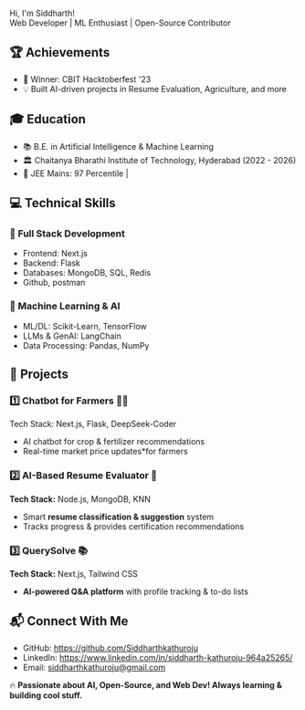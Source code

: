  Hi, I'm Siddharth!  
Web Developer | ML Enthusiast | Open-Source Contributor  

## 🏆 Achievements  
- 🏅 Winner: CBIT Hacktoberfest '23  
- 💡 Built AI-driven projects in Resume Evaluation, Agriculture, and more  

## 🎓 Education  
- 📚 B.E. in Artificial Intelligence & Machine Learning  
- 🏛️ Chaitanya Bharathi Institute of Technology, Hyderabad (2022 - 2026)  
- 📌 JEE Mains: 97 Percentile | 

## 💻 Technical Skills  
### 🚀 Full Stack Development
- Frontend: Next.js
- Backend: Flask  
- Databases: MongoDB, SQL, Redis
- Github, postman

### 🤖 Machine Learning & AI  
- ML/DL: Scikit-Learn, TensorFlow  
- LLMs & GenAI: LangChain  
- Data Processing: Pandas, NumPy  

## 📌 Projects  
### 1️⃣ Chatbot for Farmers 🤖🌾  
Tech Stack: Next.js, Flask, DeepSeek-Coder 
- AI chatbot for crop & fertilizer recommendations 
- Real-time market price updates*for farmers  

### 2️⃣ **AI-Based Resume Evaluator 📄**  
**Tech Stack:** Node.js, MongoDB, KNN  
- Smart **resume classification & suggestion** system  
- Tracks progress & provides certification recommendations  

### 3️⃣ **QuerySolve 📚**  
**Tech Stack:** Next.js, Tailwind CSS  
- **AI-powered Q&A platform** with profile tracking & to-do lists  

## 📬 Connect With Me  
- GitHub: https://github.com/Siddharthkathuroju 
- LinkedIn: https://www.linkedin.com/in/siddharth-kathuroju-964a25265/  
- Email: siddharthkathuroju@gmail.com  

🔥 **Passionate about AI, Open-Source, and Web Dev! Always learning & building cool stuff.**  
